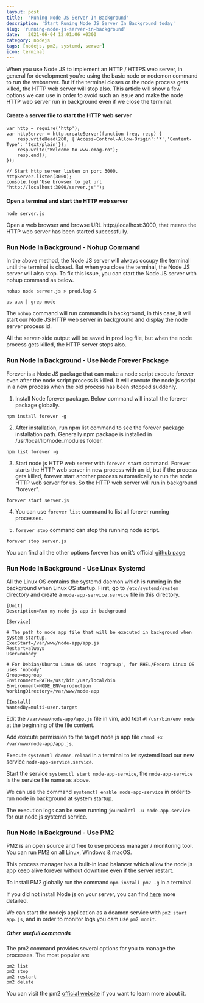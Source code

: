 ```yaml
---
layout: post
title:  "Runing Node JS Server In Background"
description: 'Start Runing Node JS Server In Background today'
slug: 'running-node-js-server-in-background'
date:   2021-06-04 12:01:06 +0300
category: nodejs
tags: [nodejs, pm2, systemd, server]
icon: terminal
---
```


When you use Node JS to implement an HTTP / HTTPS web server, in general for development you're using the basic node or nodemon command to run the webserver. But if the terminal closes or the node process gets killed, the HTTP web server will stop also. 
This article will show a few options we can use in order to avoid such an issue and make the node HTTP web server run in background even if we close the terminal.

#### Create a server file to start the HTTP web server

```
var http = require('http');
var httpServer = http.createServer(function (req, resp) {
    resp.writeHead(200, {'Access-Control-Allow-Origin':'*','Content-Type': 'text/plain'});
    resp.write("Welcome to www.emag.ro");
    resp.end();
});

// Start http server listen on port 3000.
httpServer.listen(3000);
console.log("Use browser to get url 'http://localhost:3000/server.js'");
```

#### Open a terminal and start the HTTP web server

```
node server.js
```

Open a web browser and browse URL http://localhost:3000, that means the HTTP web server has been started successfully.

### Run Node In Background - Nohup Command

In the above method, the Node JS server will always occupy the terminal until the terminal is closed. But when you close the terminal, the Node JS server will also stop. To fix this issue, you can start the Node JS server with nohup command as below.

```
nohup node server.js > prod.log &

ps aux | grep node
```

The `nohup` command will run commands in background, in this case, it will start our Node JS HTTP web server in background and display the node server process id. 

All the server-side output will be saved in prod.log file, but when the node process gets killed, the HTTP server stops also.

### Run Node In Background - Use Node Forever Package

Forever is a Node JS package that can make a node script execute forever even after the node script process is killed. It will execute the node js script in a new process when the old process has been stopped suddenly.

1. Install Node forever package. Below command will install the forever package globally.

```
npm install forever -g
```

2. After installation, run npm list command to see the forever package installation path. Generally npm package is installed in /usr/local/lib/node_modules folder.

```
npm list forever -g
```

3. Start node js HTTP web server with `forever start` command. Forever starts the HTTP web server in new process with an id, but if the process gets killed, forever start another process automatically to run the node HTTP web server for us. So the HTTP web server will run in background "forever".

```
forever start server.js
```

4. You can use `forever list` command to list all forever running processes.

5. `forever stop` command can stop the running node script.

```
forever stop server.js
```

You can find all the other options forever has on it’s official [github page](https://github.com/foreversd/forever)

### Run Node In Background - Use Linux Systemd

All the Linux OS contains the systemd daemon which is running in the background when Linux OS startup.
First, go to `/etc/systemd/system` directory and create a `node-app-service.service` file in this directory.

```
[Unit]
Description=Run my node js app in background

[Service]

# The path to node app file that will be executed in background when system startup.
ExecStart=/var/www/node-app/app.js
Restart=always
User=nobody

# For Debian/Ubuntu Linux OS uses 'nogroup', for RHEL/Fedora Linux OS uses 'nobody' 
Group=nogroup
Environment=PATH=/usr/bin:/usr/local/bin
Environment=NODE_ENV=production
WorkingDirectory=/var/www/node-app

[Install]
WantedBy=multi-user.target
```

Edit the `/var/www/node-app/app.js` file in vim, add text `#!/usr/bin/env node` at the beginning of the file content.

Add execute permission to the target node js app file `chmod +x /var/www/node-app/app.js`.

Execute `systemctl daemon-reload` in a terminal to let systemd load our new service `node-app-service.service`.

Start the service `systemctl start node-app-service`, the `node-app-service` is the service file name as above.

We can use the command `systemctl enable node-app-service` in order to run node in background at system startup.

The execution logs can be seen running `journalctl -u node-app-service` for our node js systemd service.

### Run Node In Background - Use PM2

PM2 is an open source and free to use process manager / monitoring tool. You can run PM2 on all Linux, Windows & macOS.

This process manager has a built-in load balancer which allow the node js app keep alive forever without downtime even if the server restart.

To install PM2 globally run the command `npm install pm2 -g` in a terminal.

If you did not install Node js on your server, you can find [here](https://www.geeksforgeeks.org/installation-of-node-js-on-linux/) more detailed.

We can start the nodejs application as a deamon service with `pm2 start app.js`, and in order to monitor logs you cam use `pm2 monit`.

##### Other usefull commands 

The pm2 command provides several options for you to manage the processes. The most popular are 

```
pm2 list
pm2 stop
pm2 restart
pm2 delete
```

You can visit the pm2 [official website](https://pm2.keymetrics.io/) if you want to learn more about it.